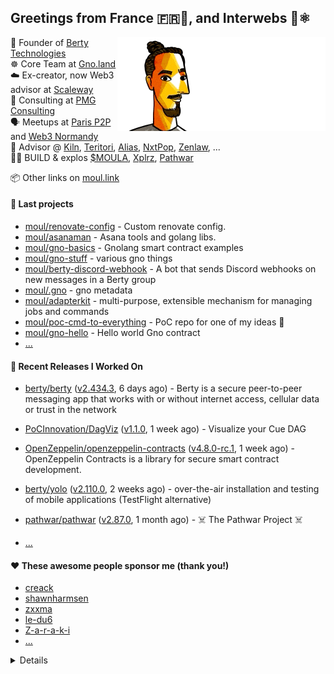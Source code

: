 ## Greetings from France 🇫🇷👋, and Interwebs 🚀⚛️

<img align="right" src="https://raw.githubusercontent.com/moul/moul/main/contribute.gif">

:hammer: Founder of [Berty Technologies](https://berty.tech)<br/>
:wheel_of_dharma: Core Team at [Gno.land](https://gno.land)<br/>
:cloud: Ex-creator, now Web3 advisor at [Scaleway](https://scaleway.com)<br/>
:briefcase: Consulting at [PMG Consulting](https://pmg.tools)<br/>
:speaking_head: Meetups at [Paris P2P](https://p2p.paris) and [Web3 Normandy](https://web3normandy.com)<br/>
:handshake: Advisor @ [Kiln](https://kiln.fi), [Teritori](https://teritori.com), [Alias](https://alias.dev), [NxtPop](https://nxtpop.com), [Zenlaw](https://zenlaw.io/), ...<br/>
:scientist: BUILD & explos [$MOULA](https://moula.tech), [Xplrz](https://xplrz.com), [Pathwar](https://pathwar.land)<br/>


:package: Other links on [moul.link](https://www.moul.link/)<br/>

#### 🌱 Last projects


- [moul/renovate-config](https://github.com/moul/renovate-config) - Custom renovate config.
- [moul/asanaman](https://github.com/moul/asanaman) - Asana tools and golang libs.
- [moul/gno-basics](https://github.com/moul/gno-basics) - Gnolang smart contract examples
- [moul/gno-stuff](https://github.com/moul/gno-stuff) - various gno things
- [moul/berty-discord-webhook](https://github.com/moul/berty-discord-webhook) - A bot that sends Discord webhooks on new messages in a Berty group
- [moul/.gno](https://github.com/moul/.gno) - gno metadata
- [moul/adapterkit](https://github.com/moul/adapterkit) - multi-purpose, extensible mechanism for managing jobs and commands
- [moul/poc-cmd-to-everything](https://github.com/moul/poc-cmd-to-everything) - PoC repo for one of my ideas 🤌
- [moul/gno-hello](https://github.com/moul/gno-hello) - Hello world Gno contract
- [...](https://github.com/search?o=desc&q=user%3Amoul+created%3A%3E2022-01-01&s=updated&type=Repositories)


#### 🔭 Recent Releases I Worked On

- [berty/berty](https://github.com/berty/berty) ([v2.434.3](https://github.com/berty/berty/releases/tag/v2.434.3), 6 days ago) - Berty is a secure peer-to-peer messaging app that works with or without internet access, cellular data or trust in the network
- [PoCInnovation/DagViz](https://github.com/PoCInnovation/DagViz) ([v1.1.0](https://github.com/PoCInnovation/DagViz/releases/tag/v1.1.0), 1 week ago) - Visualize your Cue DAG
- [OpenZeppelin/openzeppelin-contracts](https://github.com/OpenZeppelin/openzeppelin-contracts) ([v4.8.0-rc.1](https://github.com/OpenZeppelin/openzeppelin-contracts/releases/tag/v4.8.0-rc.1), 1 week ago) - OpenZeppelin Contracts is a library for secure smart contract development.
- [berty/yolo](https://github.com/berty/yolo) ([v2.110.0](https://github.com/berty/yolo/releases/tag/v2.110.0), 2 weeks ago) - over-the-air installation and testing of mobile applications (TestFlight alternative)
- [pathwar/pathwar](https://github.com/pathwar/pathwar) ([v2.87.0](https://github.com/pathwar/pathwar/releases/tag/v2.87.0), 1 month ago) - ☠️ The Pathwar Project ☠️

- [...](https://github.com/pulls?q=is%3Apr+author%3Amoul+is%3Amerged+)

#### ❤️ These awesome people sponsor me (thank you!)


- [creack](https://github.com/creack)
- [shawnharmsen](https://github.com/shawnharmsen)
- [zxxma](https://github.com/zxxma)
- [le-du6](https://github.com/le-du6)
- [Z-a-r-a-k-i](https://github.com/Z-a-r-a-k-i)
- [...](https://github.com/sponsors/moul/)

<details>








  <h4>💪 Recent PRs</h4>
  <ul>
  
  <li><a href="https://github.com/osmosis-labs/docs">osmosis-labs/docs</a> - <a href="https://github.com/osmosis-labs/docs/pull/167">chore: update lp example with suggested fees</a> (today) </li>
  
  <li><a href="https://github.com/moul/nixpkgs">moul/nixpkgs</a> - <a href="https://github.com/moul/nixpkgs/pull/63">chore: add flake-update</a> (1 day ago) </li>
  
  <li><a href="https://github.com/gnolang/gno">gnolang/gno</a> - <a href="https://github.com/gnolang/gno/pull/348">chore: make &#39;gnodev test&#39; precompile and build, except if &#39;--no-precompile&#39;</a> (4 days ago) </li>
  
  <li><a href="https://github.com/gnolang/gno">gnolang/gno</a> - <a href="https://github.com/gnolang/gno/pull/347">chore: add std.DerivePkgAddr helper</a> (5 days ago) </li>
  
  <li><a href="https://github.com/gnolang/gno">gnolang/gno</a> - <a href="https://github.com/gnolang/gno/pull/346">feat: add an optional Constructor that can be called at contract creation</a> (5 days ago) </li>
  
  </ul>

  <h4>📓 Gists I wrote</h4>
  <ul>
  <li><a href="https://gist.github.com/29c0df4055df019a91440521a02dc23e">top1k cosmos (liquid &#43; staked &#43; unbounding), snapshot 2022-05-22.</a> (3 weeks ago)</li>
  <li><a href="https://gist.github.com/6653f870ce167ffccebd5372349e7516">ERC20 Token One File</a> (2 months ago)</li>
  <li><a href="https://gist.github.com/1b538e6a49e3d5bce011987c62441eea">All Paths Lead to Roam</a> (7 months ago)</li>
  <li><a href="https://gist.github.com/2dd66ce9133e6585040122d563afa039">github-other-repos.md</a> (2 years ago)</li>
  <li><a href="https://gist.github.com/3d9a81083861a2bb2a04b80dad79bb68">Yo! 👋👋</a> (2 years ago)</li>
  
  </ul>

  <h4>👯 Check out some of my recent followers</h4>
  <ul>
  
  <li><a href="https://github.com/ilgooz">ilgooz</a>
  <li><a href="https://github.com/Tynab">Tynab</a>
  <li><a href="https://github.com/BGdragon666">BGdragon666</a>
  <li><a href="https://github.com/francoisschwarzentruber">francoisschwarzentruber</a>
  <li><a href="https://github.com/ccamel">ccamel</a>
  </ul>

  <h4>💬 Feedback</h4>

  <p>
    If you use one of my projects, I'd love to hear from you!
    Don't be shy and let me know what you liked and what needs being improved.
    Got an issue? Open a ticket, I don't bite and will try my best to help!
  </p>

  <h4>📫 How to reach me</h4>
  <ul>
    <li>Twitter: <a href="https://twitter.com/moul">https://twitter.com/moul</a></li>
    <li>Blog: <a href="https://manfred.life/">https://manfred.life/</a></li>
  </ul>

  <hr />

  <summary>Details</summary>
  <img src="https://img.shields.io/badge/📦%20%20release-experimental-blue"/>
  <img src="https://img.shields.io/badge/coverage-@moul%20is%20unstable-red?logo=codecov"/>
  <img src="https://img.shields.io/badge/👤%20%20mood-👍%20👍%20👍-black"/>
  <img src="https://img.shields.io/badge/🌐%20%20country-France%20🇫🇷-pink"/>
  

  <hr />

  <img src="https://github-readme-stats.vercel.app/api?username=moul&count_private=true&show_icons=true"/>

  <img src="https://img.shields.io/date/1664902602.svg?label=build&colorB=purple" />

 <details><summary>Click!</summary> <details><summary>Click!</summary> <details><summary>Click!</summary> <details><summary>Click!</summary> <details><summary>Click!</summary> <details><summary>Click!</summary> <details><summary>Click!</summary> <details><summary>Click!</summary> <details><summary>Click!</summary> <details><summary>Click!</summary> <details><summary>Click!</summary> <details><summary>Click!</summary> <details><summary>Click!</summary> <details><summary>Click!</summary> <details><summary>Click!</summary> <details><summary>Click!</summary> <details><summary>Click!</summary> <details><summary>Click!</summary> <details><summary>Click!</summary> <details><summary>Click!</summary> <details><summary>Click!</summary> <details><summary>Click!</summary> Thank you 😎 </details> </details> </details> </details> </details> </details> </details> </details> </details> </details> </details> </details> </details> </details> </details> </details> </details> </details> </details> </details> </details> </details>
</details>

<img src="https://visitor-badge.glitch.me/badge?page_id=moul.moul" width="1" height="1"/>
